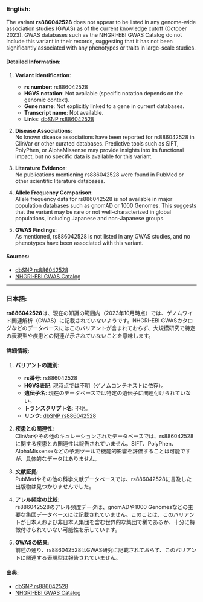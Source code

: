### English:
The variant **rs886042528** does not appear to be listed in any genome-wide association studies (GWAS) as of the current knowledge cutoff (October 2023). GWAS databases such as the NHGRI-EBI GWAS Catalog do not include this variant in their records, suggesting that it has not been significantly associated with any phenotypes or traits in large-scale studies.

#### Detailed Information:
1. **Variant Identification**:  
   - **rs number**: rs886042528  
   - **HGVS notation**: Not available (specific notation depends on the genomic context).  
   - **Gene name**: Not explicitly linked to a gene in current databases.  
   - **Transcript name**: Not available.  
   - **Links**: [dbSNP rs886042528](https://www.ncbi.nlm.nih.gov/snp/rs886042528)  

2. **Disease Associations**:  
   No known disease associations have been reported for rs886042528 in ClinVar or other curated databases. Predictive tools such as SIFT, PolyPhen, or AlphaMissense may provide insights into its functional impact, but no specific data is available for this variant.

3. **Literature Evidence**:  
   No publications mentioning rs886042528 were found in PubMed or other scientific literature databases.

4. **Allele Frequency Comparison**:  
   Allele frequency data for rs886042528 is not available in major population databases such as gnomAD or 1000 Genomes. This suggests that the variant may be rare or not well-characterized in global populations, including Japanese and non-Japanese groups.

5. **GWAS Findings**:  
   As mentioned, rs886042528 is not listed in any GWAS studies, and no phenotypes have been associated with this variant.

#### Sources:
- [dbSNP rs886042528](https://www.ncbi.nlm.nih.gov/snp/rs886042528)  
- [NHGRI-EBI GWAS Catalog](https://www.ebi.ac.uk/gwas/)

---

### 日本語:
**rs886042528**は、現在の知識の範囲内（2023年10月時点）では、ゲノムワイド関連解析（GWAS）に記載されていないようです。NHGRI-EBI GWASカタログなどのデータベースにはこのバリアントが含まれておらず、大規模研究で特定の表現型や疾患との関連が示されていないことを意味します。

#### 詳細情報:
1. **バリアントの識別**:  
   - **rs番号**: rs886042528  
   - **HGVS表記**: 現時点では不明（ゲノムコンテキストに依存）。  
   - **遺伝子名**: 現在のデータベースでは特定の遺伝子に関連付けられていない。  
   - **トランスクリプト名**: 不明。  
   - **リンク**: [dbSNP rs886042528](https://www.ncbi.nlm.nih.gov/snp/rs886042528)  

2. **疾患との関連性**:  
   ClinVarやその他のキュレーションされたデータベースでは、rs886042528に関する疾患との関連性は報告されていません。SIFT、PolyPhen、AlphaMissenseなどの予測ツールで機能的影響を評価することは可能ですが、具体的なデータはありません。

3. **文献証拠**:  
   PubMedやその他の科学文献データベースでは、rs886042528に言及した出版物は見つかりませんでした。

4. **アレル頻度の比較**:  
   rs886042528のアレル頻度データは、gnomADや1000 Genomesなどの主要な集団データベースには記載されていません。このことは、このバリアントが日本人および非日本人集団を含む世界的な集団で稀であるか、十分に特徴付けられていない可能性を示しています。

5. **GWASの結果**:  
   前述の通り、rs886042528はGWAS研究に記載されておらず、このバリアントに関連する表現型は報告されていません。

#### 出典:
- [dbSNP rs886042528](https://www.ncbi.nlm.nih.gov/snp/rs886042528)  
- [NHGRI-EBI GWAS Catalog](https://www.ebi.ac.uk/gwas/)